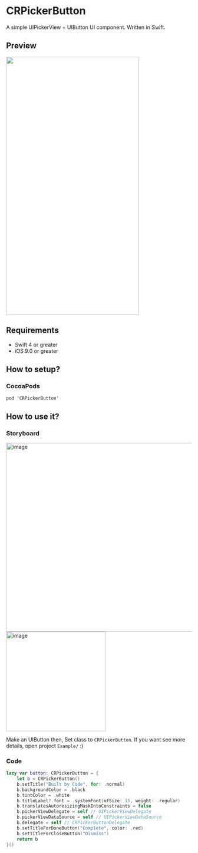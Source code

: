 # CRPickerButton
A simple UIPickerView + UIButton UI component. Written in Swift.

## Preview
<img src="https://user-images.githubusercontent.com/11539551/118927160-56e71480-b97c-11eb-9b4b-91bddae239c4.png" data-canonical-src="https://user-images.githubusercontent.com/11539551/118927160-56e71480-b97c-11eb-9b4b-91bddae239c4.png" width="360" height="700" />

## Requirements
- Swift 4 or greater
- iOS 9.0 or greater

## How to setup?
### CocoaPods
```code
pod 'CRPickerButton'
```

## How to use it?

### Storyboard
<img width="512" alt="image" src="https://user-images.githubusercontent.com/11539551/118927329-931a7500-b97c-11eb-993f-f1cb45debf5b.png">
<img width="270" alt="image" src="https://user-images.githubusercontent.com/11539551/118927641-12a84400-b97d-11eb-91c5-323b1126d8b9.png">

Make an UIButton then, Set class to `CRPickerButton`.
If you want see more details, open project `Example/` :)

### Code
```swift
lazy var button: CRPickerButton = {
    let b = CRPickerButton()
    b.setTitle("Built by Code", for: .normal)
    b.backgroundColor = .black
    b.tintColor = .white
    b.titleLabel?.font = .systemFont(ofSize: 15, weight: .regular)
    b.translatesAutoresizingMaskIntoConstraints = false
    b.pickerViewDelegate = self // UIPickerViewDelegate
    b.pickerViewDataSource = self // UIPickerViewDataSource
    b.delegate = self // CRPickerButtonDelegate
    b.setTitleForDoneButton("Complete", color: .red)
    b.setTitleForCloseButton("Dismiss")
    return b
}()
```
